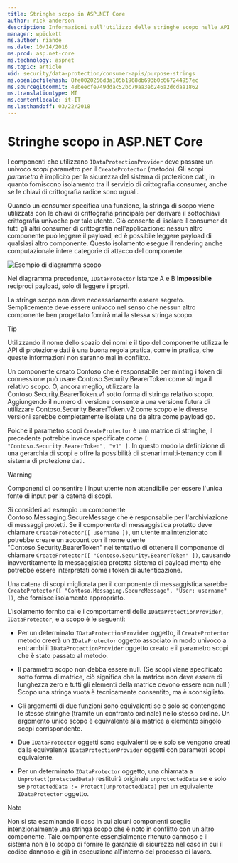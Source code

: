 ```yaml
---
title: Stringhe scopo in ASP.NET Core
author: rick-anderson
description: Informazioni sull'utilizzo delle stringhe scopo nelle API di protezione dei dati di ASP.NET Core.
manager: wpickett
ms.author: riande
ms.date: 10/14/2016
ms.prod: asp.net-core
ms.technology: aspnet
ms.topic: article
uid: security/data-protection/consumer-apis/purpose-strings
ms.openlocfilehash: 8fe0020256d3a105b1968db693b0c667244957ec
ms.sourcegitcommit: 48beecfe749ddac52bc79aa3eb246a2dcdaa1862
ms.translationtype: MT
ms.contentlocale: it-IT
ms.lasthandoff: 03/22/2018
---
```

# <a name="purpose-strings-in-aspnet-core"></a>Stringhe scopo in ASP.NET Core

<a name="data-protection-consumer-apis-purposes"></a>

I componenti che utilizzano `IDataProtectionProvider` deve passare un univoco *scopi* parametro per il `CreateProtector` (metodo). Gli scopi *parametro* è implicito per la sicurezza del sistema di protezione dati, in quanto forniscono isolamento tra il servizio di crittografia consumer, anche se le chiavi di crittografia radice sono uguali.

Quando un consumer specifica una funzione, la stringa di scopo viene utilizzata con le chiavi di crittografia principale per derivare il sottochiavi crittografia univoche per tale utente. Ciò consente di isolare il consumer da tutti gli altri consumer di crittografia nell'applicazione: nessun altro componente può leggere il payload, ed è possibile leggere payload di qualsiasi altro componente. Questo isolamento esegue il rendering anche computazionale intere categorie di attacco del componente.

![Esempio di diagramma scopo](purpose-strings/_static/purposes.png)

Nel diagramma precedente, `IDataProtector` istanze A e B **Impossibile** reciproci payload, solo di leggere i propri.

La stringa scopo non deve necessariamente essere segreto. Semplicemente deve essere univoco nel senso che nessun altro componente ben progettato fornirà mai la stessa stringa scopo.

>[!TIP]
> Utilizzando il nome dello spazio dei nomi e il tipo del componente utilizza le API di protezione dati è una buona regola pratica, come in pratica, che queste informazioni non saranno mai in conflitto.
>
>Un componente creato Contoso che è responsabile per minting i token di connessione può usare Contoso.Security.BearerToken come stringa il relativo scopo. O, ancora meglio, utilizzare la Contoso.Security.BearerToken.v1 sotto forma di stringa relativo scopo. Aggiungendo il numero di versione consente a una versione futura di utilizzare Contoso.Security.BearerToken.v2 come scopo e le diverse versioni sarebbe completamente isolate una da altra come payload go.

Poiché il parametro scopi `CreateProtector` è una matrice di stringhe, il precedente potrebbe invece specificate come `[ "Contoso.Security.BearerToken", "v1" ]`. In questo modo la definizione di una gerarchia di scopi e offre la possibilità di scenari multi-tenancy con il sistema di protezione dati.

<a name="data-protection-contoso-purpose"></a>

>[!WARNING]
> Componenti di consentire l'input utente non attendibile per essere l'unica fonte di input per la catena di scopi.
>
>Si consideri ad esempio un componente Contoso.Messaging.SecureMessage che è responsabile per l'archiviazione di messaggi protetti. Se il componente di messaggistica protetto deve chiamare `CreateProtector([ username ])`, un utente malintenzionato potrebbe creare un account con il nome utente "Contoso.Security.BearerToken" nel tentativo di ottenere il componente di chiamare `CreateProtector([ "Contoso.Security.BearerToken" ])`, causando inavvertitamente la messaggistica protetta sistema di payload menta che potrebbe essere interpretati come i token di autenticazione.
>
>Una catena di scopi migliorata per il componente di messaggistica sarebbe `CreateProtector([ "Contoso.Messaging.SecureMessage", "User: username" ])`, che fornisce isolamento appropriato.

L'isolamento fornito dai e i comportamenti delle `IDataProtectionProvider`, `IDataProtector`, e a scopo è le seguenti:

* Per un determinato `IDataProtectionProvider` oggetto, il `CreateProtector` metodo creerà un `IDataProtector` oggetto associato in modo univoco a entrambi il `IDataProtectionProvider` oggetto creato e il parametro scopi che è stato passato al metodo.

* Il parametro scopo non debba essere null. (Se scopi viene specificato sotto forma di matrice, ciò significa che la matrice non deve essere di lunghezza zero e tutti gli elementi della matrice devono essere non null.) Scopo una stringa vuota è tecnicamente consentito, ma è sconsigliato.

* Gli argomenti di due funzioni sono equivalenti se e solo se contengono le stesse stringhe (tramite un confronto ordinale) nello stesso ordine. Un argomento unico scopo è equivalente alla matrice a elemento singolo scopi corrispondente.

* Due `IDataProtector` oggetti sono equivalenti se e solo se vengono creati dalla equivalente `IDataProtectionProvider` oggetti con parametri scopi equivalente.

* Per un determinato `IDataProtector` oggetto, una chiamata a `Unprotect(protectedData)` restituirà originale `unprotectedData` se e solo se `protectedData := Protect(unprotectedData)` per un equivalente `IDataProtector` oggetto.

> [!NOTE]
> Non si sta esaminando il caso in cui alcuni componenti sceglie intenzionalmente una stringa scopo che è noto in conflitto con un altro componente. Tale componente essenzialmente ritenuto dannoso e il sistema non è lo scopo di fornire le garanzie di sicurezza nel caso in cui il codice dannoso è già in esecuzione all'interno del processo di lavoro.
